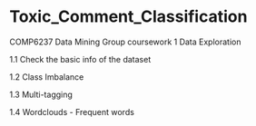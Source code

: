 # Toxic_Comment_Classification
COMP6237 Data Mining Group coursework
1  Data Exploration

1.1  Check the basic info of the dataset

1.2  Class Imbalance

1.3  Multi-tagging

1.4  Wordclouds - Frequent words
